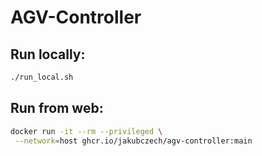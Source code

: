 # AGV-Controller


## Run locally:

```bash
./run_local.sh
```

## Run from web:

```bash
docker run -it --rm --privileged \
 --network=host ghcr.io/jakubczech/agv-controller:main
```